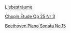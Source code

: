 [Liebesträume](https://www.youtube.com/watch?v=sYYjcNlKIjw)

[Chopin Etude Op 25 Nr 3](https://www.youtube.com/watch?v=yS-_U4gzk9o)

[Beethoven Piano Sonata No.15](https://www.youtube.com/watch?v=QsBKGnHDJx4)
